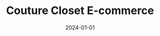 ---
title: "Couture Closet E-commerce"
date: 2024-01-01
draft: false
description: "E-commerce platform built using Laravel PHP and JavaScript with user authentication, shopping cart, payment gateway integration, user profile management, and an administative dashboard to manage products, orders, categories, users and reviews. (Group Project)"
tags: ["eCommerce", "Laravel", "Javascript", "UI UX"]
repository: "https://github.com/donaldobi/couture-closet"
number: 3
images:
  - src: "/images/couture/couture.jpg"
    alt: "Couture clostet portfolio"
  - src: "/images/couture/landing.jpg"
    alt: "E-Commerce Homepage"
  - src: "/images/couture/list.jpg"
    alt: "E-Commerce Shop Page"
  - src: "/images/couture/detail.jpg"
    alt: "E-Commerce Product Detail Page"
  - src: "/images/couture/cart.jpg"
    alt: "E-Commerce Cart Page"
  - src: "/images/couture/checkout.jpg"
    alt: "E-Commerce Checkout Page"
  - src: "/images/couture/dashboard_landing.jpg"
    alt: "Admin Dashboard Landing"
  - src: "/images/couture/dashboard_bestsellers.jpg"
    alt: "Admin Dashboard Bestselling Products"
  - src: "/images/couture/dashboard_stats.png"
    alt: "Admin Dashboard Store Stats"
  - src: "/images/couture/dashboard_orders.png"
    alt: "Admin Dashboard Orders"
  - src: "/images/couture/dashboard_create_order.png"
    alt: "Admin Dashboard Create Order"
  - src: "/images/couture/dashboard_order_detail.jpg"
    alt: "Admin Dashboard Order Detail"
  - src: "/images/couture/figma_mockups_1.jpg"
    alt: "Figma Mockups 1"
  - src: "/images/couture/figma_mockups_2.png"
    alt: "Figma Mockups 2"
---